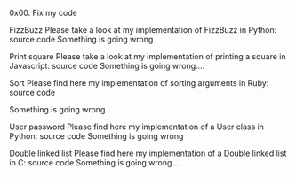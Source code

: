 0x00. Fix my code

FizzBuzz Please take a look at my implementation of FizzBuzz in Python: source code Something is going wrong

Print square Please take a look at my implementation of printing a square in Javascript: source code Something is going wrong….

Sort Please find here my implementation of sorting arguments in Ruby: source code

Something is going wrong

User password Please find here my implementation of a User class in Python: source code Something is going wrong

Double linked list Please find here my implementation of a Double linked list in C: source code Something is going wrong….
